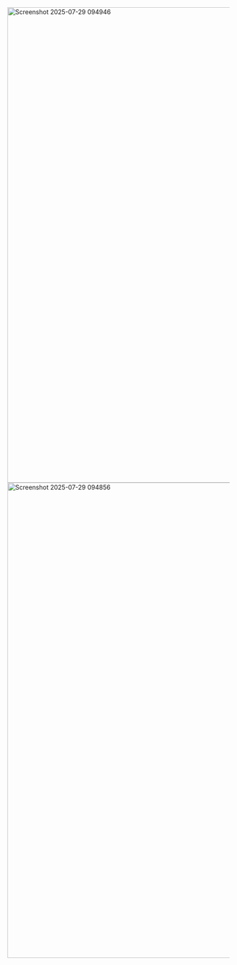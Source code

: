 <img width="1909" height="1079" alt="Screenshot 2025-07-29 094946" src="https://github.com/user-attachments/assets/7ae3534c-88fd-45a8-b931-8d2f8c87393c" />
<img width="1919" height="1079" alt="Screenshot 2025-07-29 094856" src="https://github.com/user-attachments/assets/1cfac6d3-dcc2-4d21-979c-ee8c1700294d" />
